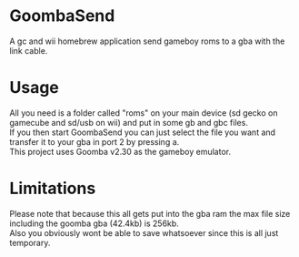 # GoombaSend
A gc and wii homebrew application send gameboy roms to a gba with the link cable.  
# Usage
All you need is a folder called "roms" on your main device (sd gecko on gamecube and sd/usb on wii) and put in some gb and gbc files.  
If you then start GoombaSend you can just select the file you want and transfer it to your gba in port 2 by pressing a.  
This project uses Goomba v2.30 as the gameboy emulator.  
# Limitations
Please note that because this all gets put into the gba ram the max file size including the goomba gba (42.4kb) is 256kb.  
Also you obviously wont be able to save whatsoever since this is all just temporary.